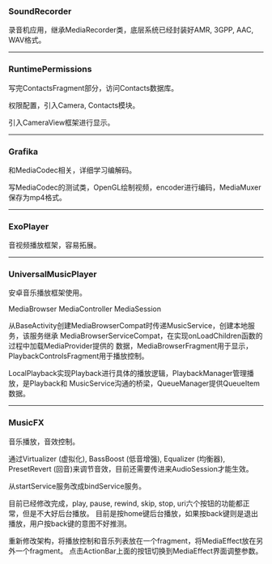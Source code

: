 <html>
    <h3>SoundRecorder</h3>
    <p>录音机应用，继承MediaRecorder类，底层系统已经封装好AMR, 3GPP, AAC, WAV格式。</p>
    <hr>
    <h3>RuntimePermissions</h3>
    <p>写完ContactsFragment部分，访问Contacts数据库。</p>
    <p>权限配置，引入Camera, Contacts模块。</p>
    <p>引入CameraView框架进行显示。</p>
    <hr>
    <h3>Grafika</h3>
    <p>和MediaCodec相关，详细学习编解码。</p>
    <p>写MediaCodec的测试类，OpenGL绘制视频，encoder进行编码，MediaMuxer保存为mp4格式。</p>
    <hr>
    <h3>ExoPlayer</h3>
    <p>音视频播放框架，容易拓展。</p>
    <hr>
    <h3>UniversalMusicPlayer</h3>
    <p>安卓音乐播放框架使用。</p>
    <p>MediaBrowser MediaController MediaSession</p>
    <p>从BaseActivity创建MediaBrowserCompat时传递MusicService，创建本地服务，该服务继承
    MediaBrowserServiceCompat，在实现onLoadChildren函数的过程中加载MediaProvider提供的
    数据，MediaBrowserFragment用于显示，PlaybackControlsFragment用于播放控制。</p>
    <p>LocalPlayback实现Playback进行具体的播放逻辑，PlaybackManager管理播放，是Playback和
    MusicService沟通的桥梁，QueueManager提供QueueItem数据。</p>
    <hr>
    <h3>MusicFX</h3>
    <p>音乐播放，音效控制。</p>
    <p>通过Virtualizer (虚拟化), BassBoost (低音增强), Equalizer (均衡器),
    PresetRevert (回音)来调节音效，目前还需要传进来AudioSession才能生效。</p>
    <p>从startService服务改成bindService服务。</p>
    <p>目前已经修改完成，play, pause, rewind, skip, stop, uri六个按钮的功能都正常，但是不大好后台播放。
    目前是按home键后台播放，如果按back键则是退出播放，用户按back键的意图不好推测。</p>
    <p>重新修改架构，将播放控制和音乐列表放在一个fragment，将MediaEffect放在另外一个fragment。
    点击ActionBar上面的按钮切换到MediaEffect界面调整参数。</p>
</html>
